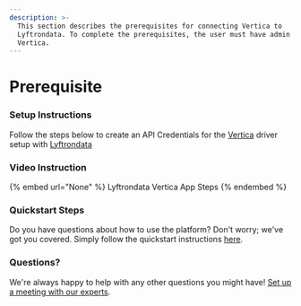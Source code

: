 ```yaml
---
description: >-
  This section describes the prerequisites for connecting Vertica to
  Lyftrondata. To complete the prerequisites, the user must have admin access to
  Vertica.
---
```


# Prerequisite

<mark style="color:blue;"></mark>

### Setup Instructions

Follow the steps below to create an API Credentials for the [Vertica](None) driver setup with [Lyftrondata](https://www.lyftrondata.com)

### Video Instruction

{% embed url="None" %}
Lyftrondata Vertica App Steps
{% endembed %}

### Quickstart Steps

Do you have questions about how to use the platform? Don't worry; we've got you covered. Simply follow the quickstart instructions [here](README.md).

### Questions? <a href="#questions" id="questions"></a>

We're always happy to help with any other questions you might have! [Set up a meeting with our experts](https://www.lyftrondata.com/book-a-meeting/).

